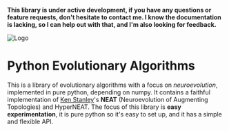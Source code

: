 **This library is under active development, if you have any questions or feature requests, don't hesitate to contact me. I know the documentation is lacking, so I can help out with that, and I'm also looking for feedback.**

![Logo](https://github.com/noio/peas/raw/master/peas.png)

Python Evolutionary Algorithms
==============================

This is a library of evolutionary algorithms with a focus on _neuroevolution_, implemented in pure python, depending on numpy. It contains a faithful implementation of [Ken Stanley][1]'s **NEAT** (Neuroevolution of Augmenting Topologies) and HyperNEAT. The focus of this library is **easy experimentation**, it is pure python so it's easy to set up, and it has a simple and flexible API.

[1]: http://www.cs.ucf.edu/~kstanley/neat.html